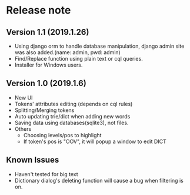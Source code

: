 # Release note

## Version 1.1 (2019.1.26)
- Using django orm to handle database manipulation, django admin site was also added.(name: admin, pwd: admin)
- Find/Replace function using plain text or cql queries.
- Installer for Windows users.

## Version 1.0 (2019.1.6)
- New UI
- Tokens' attributes editing (depends on cql rules)
- Splitting/Merging tokens
- Auto updating trie/dict when adding new words
- Saving data using databases(sqlite3), not files.
- Others
    - Choosing levels/pos to highlight
    - If token's pos is "OOV", it will popup a window to edit DICT

## Known Issues
- Haven't tested for big text
- Dictionary dialog's deleting function will cause a bug when filtering is on.
